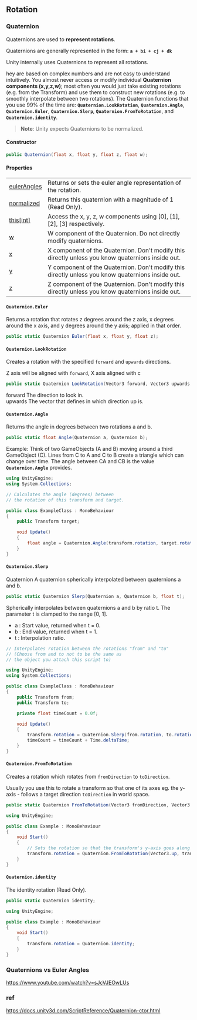 ## Rotation

### Quaternion
Quaternions are used to **represent rotations**. 

Quaternions are generally represented in the form: **`a + bi + cj + dk`**

Unity internally uses Quaternions to represent all rotations.

hey are based on complex numbers and are not easy to understand intuitively. 
You almost never access or modify individual **Quaternion components (x,y,z,w)**; 
most often you would just take existing rotations (e.g. from the Transform) and use them to construct new rotations (e.g. to smoothly interpolate between two rotations). 
The Quaternion functions that you use 99% of the time are: **`Quaternion.LookRotation`**, **`Quaternion.Angle`**, **`Quaternion.Euler`**, 
**`Quaternion.Slerp`**, **`Quaternion.FromToRotation`**, and **`Quaternion.identity`**.

> **Note**: Unity expects Quaternions to be normalized.

#### Constructor
```cs
public Quaternion(float x, float y, float z, float w);
```

#### Properties

<table class="list"><tbody><tr><td class="lbl"><a href="https://docs.unity3d.com/ScriptReference/Quaternion.htmlQuaternion-eulerAngles.html">eulerAngles</a></td><td class="desc">Returns or sets the euler angle representation of the rotation.</td></tr><tr><td class="lbl"><a href="https://docs.unity3d.com/ScriptReference/Quaternion.htmlQuaternion-normalized.html">normalized</a></td><td class="desc">Returns this quaternion with a magnitude of 1 (Read Only).</td></tr><tr><td class="lbl"><a href="https://docs.unity3d.com/ScriptReference/Quaternion.htmlQuaternion.Index_operator.html">this[int]</a></td><td class="desc">Access the x, y, z, w components using [0], [1], [2], [3] respectively.</td></tr><tr><td class="lbl"><a href="https://docs.unity3d.com/ScriptReference/Quaternion.htmlQuaternion-w.html">w</a></td><td class="desc">W component of the Quaternion. Do not directly modify quaternions.</td></tr><tr><td class="lbl"><a href="https://docs.unity3d.com/ScriptReference/Quaternion.htmlQuaternion-x.html">x</a></td><td class="desc">X component of the Quaternion. Don't modify this directly unless you know quaternions inside out.</td></tr><tr><td class="lbl"><a href="https://docs.unity3d.com/ScriptReference/Quaternion.htmlQuaternion-y.html">y</a></td><td class="desc">Y component of the Quaternion. Don't modify this directly unless you know quaternions inside out.</td></tr><tr><td class="lbl"><a href="https://docs.unity3d.com/ScriptReference/Quaternion.htmlQuaternion-z.html">z</a></td><td class="desc">Z component of the Quaternion. Don't modify this directly unless you know quaternions inside out.</td></tr></tbody></table>

#### `Quaternion.Euler`
Returns a rotation that rotates z degrees around the z axis, x degrees around the x axis, and y degrees around the y axis; applied in that order.
```cs
public static Quaternion Euler(float x, float y, float z);
```

#### `Quaternion.LookRotation`
Creates a rotation with the specified `forward` and `upwards` directions.

Z axis will be aligned with `forward`, X axis aligned with c

```cs
public static Quaternion LookRotation(Vector3 forward, Vector3 upwards = Vector3.up);
```

forward	The direction to look in. \
upwards	The vector that defines in which direction up is.


#### `Quaternion.Angle`

Returns the angle in degrees between two rotations a and b.
```cs
public static float Angle(Quaternion a, Quaternion b);
```
Example: Think of two GameObjects (A and B) moving around a third GameObject (C). Lines from C to A and C to B create a triangle which can change over time. The angle between CA and CB is the value **`Quaternion.Angle`** provides.

```cs
using UnityEngine;
using System.Collections;

// Calculates the angle (degrees) between
// the rotation of this transform and target.

public class ExampleClass : MonoBehaviour
{
    public Transform target;

    void Update()
    {
        float angle = Quaternion.Angle(transform.rotation, target.rotation);
    }
}
```

#### `Quaternion.Slerp`

Quaternion A quaternion spherically interpolated between quaternions a and b.
```cs
public static Quaternion Slerp(Quaternion a, Quaternion b, float t);
```
Spherically interpolates between quaternions a and b by ratio t. The parameter t is clamped to the range [0, 1].


- a : Start value, returned when t = 0. 
- b : End value, returned when t = 1. 
- t : Interpolation ratio.

```cs
// Interpolates rotation between the rotations "from" and "to"
// (Choose from and to not to be the same as
// the object you attach this script to)

using UnityEngine;
using System.Collections;

public class ExampleClass : MonoBehaviour
{
    public Transform from;
    public Transform to;

    private float timeCount = 0.0f;

    void Update()
    {
        transform.rotation = Quaternion.Slerp(from.rotation, to.rotation, timeCount);
        timeCount = timeCount + Time.deltaTime;
    }
}
```


#### `Quaternion.FromToRotation`

Creates a rotation which rotates from `fromDirection` to `toDirection`.

Usually you use this to rotate a transform so that one of its axes eg. the y-axis - follows a target direction `toDirection` in world space.



```cs
public static Quaternion FromToRotation(Vector3 fromDirection, Vector3 toDirection);
```

```cs
using UnityEngine;

public class Example : MonoBehaviour
{
    void Start()
    {
        // Sets the rotation so that the transform's y-axis goes along the z-axis
        transform.rotation = Quaternion.FromToRotation(Vector3.up, transform.forward);
    }
}
```

#### `Quaternion.identity`

The identity rotation (Read Only).
```cs
public static Quaternion identity;
```

```cs
using UnityEngine;

public class Example : MonoBehaviour
{
    void Start()
    {
        transform.rotation = Quaternion.identity;
    }
}
```

### Quaternions vs Euler Angles


https://www.youtube.com/watch?v=sJcVJEOwLUs

### ref
https://docs.unity3d.com/ScriptReference/Quaternion-ctor.html



